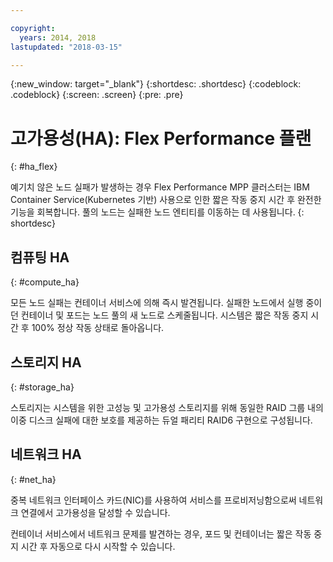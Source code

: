 ```yaml
---

copyright:
  years: 2014, 2018
lastupdated: "2018-03-15"

---
```


<!-- Attribute definitions --> 
{:new_window: target="_blank"}
{:shortdesc: .shortdesc}
{:codeblock: .codeblock}
{:screen: .screen}
{:pre: .pre}

# 고가용성(HA): Flex Performance 플랜
{: #ha_flex}

예기치 않은 노드 실패가 발생하는 경우 Flex Performance MPP 클러스터는 IBM Container Service(Kubernetes 기반) 사용으로 인한 짧은 작동 중지 시간 후 완전한 기능을 회복합니다. 풀의 노드는 실패한 노드 엔티티를 이동하는 데 사용됩니다. 
{: shortdesc}

## 컴퓨팅 HA
{: #compute_ha}

모든 노드 실패는 컨테이너 서비스에 의해 즉시 발견됩니다. 실패한 노드에서 실행 중이던 컨테이너 및 포드는 노드 풀의 새 노드로 스케줄됩니다. 시스템은 짧은 작동 중지 시간 후 100% 정상 작동 상태로 돌아옵니다.

## 스토리지 HA
{: #storage_ha}

스토리지는 시스템을 위한 고성능 및 고가용성 스토리지를 위해 동일한 RAID 그룹 내의 이중 디스크 실패에 대한 보호를 제공하는 듀얼 패리티 RAID6 구현으로 구성됩니다.

## 네트워크 HA
{: #net_ha}

중복 네트워크 인터페이스 카드(NIC)를 사용하여 서비스를 프로비저닝함으로써 네트워크 연결에서 고가용성을 달성할 수 있습니다. 

컨테이너 서비스에서 네트워크 문제를 발견하는 경우, 포드 및 컨테이너는 짧은 작동 중지 시간 후 자동으로 다시 시작할 수 있습니다.
